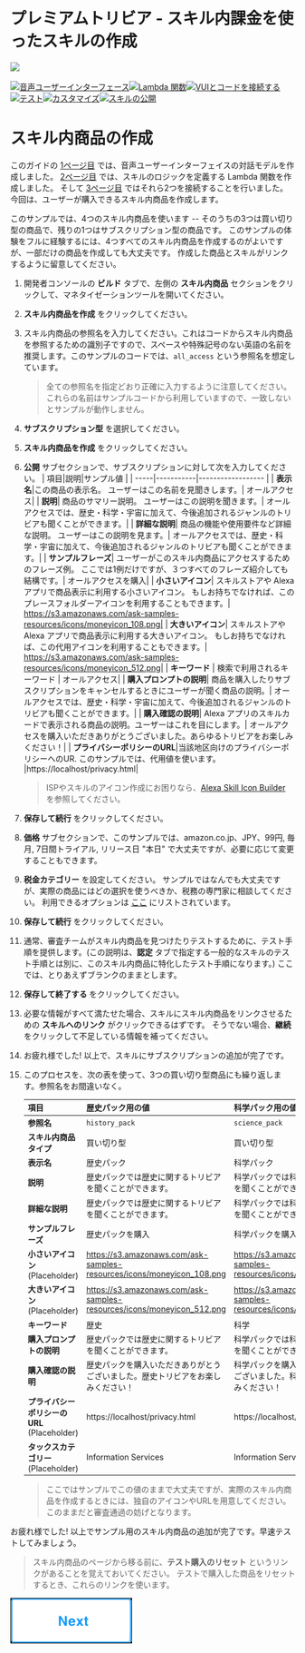 # プレミアムトリビア - スキル内課金を使ったスキルの作成
<img src="https://m.media-amazon.com/images/G/01/mobile-apps/dex/alexa/alexa-skills-kit/tutorials/quiz-game/header._TTH_.png" />

[![音声ユーザーインターフェース](https://m.media-amazon.com/images/G/01/mobile-apps/dex/alexa/alexa-skills-kit/tutorials/navigation/1-locked._TTH_.png)](./voice-user-interface.md)[![Lambda 関数](https://m.media-amazon.com/images/G/01/mobile-apps/dex/alexa/alexa-skills-kit/tutorials/navigation/2-locked._TTH_.png)](./lambda-function.md)[![VUIとコードを接続する](https://m.media-amazon.com/images/G/01/mobile-apps/dex/alexa/alexa-skills-kit/tutorials/navigation/3-locked._TTH_.png)](./connect-vui-to-code.md)[![テスト](https://m.media-amazon.com/images/G/01/mobile-apps/dex/alexa/alexa-skills-kit/tutorials/navigation/4-off._TTH_.png)](./testing.md)[![カスタマイズ](https://m.media-amazon.com/images/G/01/mobile-apps/dex/alexa/alexa-skills-kit/tutorials/navigation/5-off._TTH_.png)](./customization.md)[![スキルの公開](https://m.media-amazon.com/images/G/01/mobile-apps/dex/alexa/alexa-skills-kit/tutorials/navigation/6-off._TTH_.png)](./publication.md)

# スキル内商品の作成

このガイドの [1ページ目](./voice-user-interface.md) では、音声ユーザーインターフェイスの対話モデルを作成しました。 [2ページ目](./lambda-function.md) では、スキルのロジックを定義する Lambda 関数を作成しました。 そして [3ページ目](./connect-vui-to-code.md) ではそれら2つを接続することを行いました。 今回は、ユーザーが購入できるスキル内商品を作成します。

このサンプルでは、4つのスキル内商品を使います -- そのうちの3つは買い切り型の商品で、残りの1つはサブスクリプション型の商品です。 このサンプルの体験をフルに経験するには、4つすべてのスキル内商品を作成するのがよいですが、一部だけの商品を作成しても大丈夫です。 作成した商品とスキルがリンクするように留意してください。

1. 開発者コンソールの **ビルド** タブで、左側の **スキル内商品** セクションをクリックして、マネタイゼーションツールを開いてください。
1. **スキル内商品を作成** をクリックしてください。
1. スキル内商品の参照名を入力してください。これはコードからスキル内商品を参照するための識別子ですので、スペースや特殊記号のない英語の名前を推奨します。このサンプルのコードでは、`all_access` という参照名を想定しています。
    > 全ての参照名を指定どおり正確に入力するように注意してください。これらの名前はサンプルコードから利用していますので、一致しないとサンプルが動作しません。
1. **サブスクリプション型** を選択してください。
1. **スキル内商品を作成** をクリックしてください。
1. **公開** サブセクションで、サブスクリプションに対して次を入力してください。
   | 項目|説明|サンプル値 |
| -----|-----------|------------------ |
|    **表示名**|この商品の表示名。 ユーザーはこの名前を見聞きします。| オールアクセス|
|    **説明**| 商品のサマリー説明。 ユーザーはこの説明を聞きます。| オールアクセスでは、歴史・科学・宇宙に加えて、今後追加されるジャンルのトリビアも聞くことができます。|
|    **詳細な説明**| 商品の機能や使用要件など詳細な説明。 ユーザーはこの説明を見ます。| オールアクセスでは、歴史・科学・宇宙に加えて、今後追加されるジャンルのトリビアも聞くことができます。|
|    **サンプルフレーズ**| ユーザーがこのスキル内商品にアクセスするためのフレーズ例。 ここでは1例だけですが、３つすべてのフレーズ紹介しても結構です。| オールアクセスを購入|
|    **小さいアイコン**| スキルストアや Alexa アプリで商品表示に利用する小さいアイコン。  もしお持ちでなければ、このプレースフォルダーアイコンを利用することもできます。| https://s3.amazonaws.com/ask-samples-resources/icons/moneyicon_108.png|
|    **大きいアイコン**| スキルストアや Alexa アプリで商品表示に利用する大きいアイコン。 もしお持ちでなければ、この代用アイコンを利用することもできます。| https://s3.amazonaws.com/ask-samples-resources/icons/moneyicon_512.png|
|    **キーワード** | 検索で利用されるキーワード | オールアクセス|
|    **購入プロンプトの説明**| 商品を購入したりサブスクリプションをキャンセルするときにユーザーが聞く商品の説明。| オールアクセスでは、歴史・科学・宇宙に加えて、今後追加されるジャンルのトリビアも聞くことができます。|
|    **購入確認の説明**| Alexa アプリのスキルカードで表示される商品の説明。ユーザーはこれを目にします。| オールアクセスを購入いただきありがとうございました。あらゆるトリビアをお楽しみください！|
|    **プライバシーポリシーのURL**|当該地区向けのプライバシーポリシーへのUR. このサンプルでは、代用値を使います。 |https://localhost/privacy.html|

    > ISPやスキルのアイコン作成にお困りなら、[Alexa Skill Icon Builder](https://developer.amazon.com/docs/tools/icon-builder.html) を参照してください。

1. **保存して続行** をクリックしてください。
1. **価格** サブセクションで、このサンプルでは、amazon.co.jp、JPY、99円, 毎月, 7日間トライアル, リリース日 "本日" で大丈夫ですが、必要に応じて変更することもできます。
1.  **税金カテゴリー** を設定してください。 サンプルではなんでも大丈夫ですが、実際の商品にはどの選択を使うべきか、税務の専門家に相談してください。 利用できるオプションは [ここ](https://developer.amazon.com/docs/in-skill-purchase/create-isp-dev-console.html#tax-category) にリストされています。
1. **保存して続行** をクリックしてください。
1. 通常、審査チームがスキル内商品を見つけたりテストするために、テスト手順を提供します。(この説明は、**認定** タブで指定する一般的なスキルのテスト手順とは別に、このスキル内商品に特化したテスト手順になります。) ここでは、とりあえずブランクのままとします。
1. **保存して終了する** をクリックしてください。
1. 必要な情報がすべて満たせた場合、スキルにスキル内商品をリンクさせるための **スキルへのリンク** がクリックできるはずです。 そうでない場合、**継続** をクリックして不足している情報を補ってください。
1. お疲れ様でした! 以上で、スキルにサブスクリプションの追加が完了です。
1. このプロセスを、次の表を使って、3つの買い切り型商品にも繰り返します。参照名をお間違いなく。

    項目|歴史パック用の値|科学パック用の値|宇宙パック用の値
    -----|---|----|----
    **参照名**| `history_pack` | `science_pack` |  `space_pack`
    **スキル内商品タイプ** | 買い切り型 | 買い切り型 | 買い切り型
    **表示名**| 歴史パック | 科学パック | 宇宙パック
    **説明** | 歴史パックでは歴史に関するトリビアを聞くことができます。| 科学パックでは科学に関するトリビアを聞くことができます。| 宇宙パックでは宇宙に関するトリビアを聞くことができます。
    **詳細な説明**| 歴史パックでは歴史に関するトリビアを聞くことができます。 | 科学パックでは科学に関するトリビアを聞くことができます。 | 宇宙パックでは宇宙に関するトリビアを聞くことができます。
    **サンプルフレーズ**| 歴史パックを購入 | 科学パックを購入 | 宇宙パックを購入
    **小さいアイコン** (Placeholder)| https://s3.amazonaws.com/ask-samples-resources/icons/moneyicon_108.png | https://s3.amazonaws.com/ask-samples-resources/icons/moneyicon_108.png | https://s3.amazonaws.com/ask-samples-resources/icons/moneyicon_108.png 
    **大きいアイコン** (Placeholder) | https://s3.amazonaws.com/ask-samples-resources/icons/moneyicon_512.png | https://s3.amazonaws.com/ask-samples-resources/icons/moneyicon_512.png | https://s3.amazonaws.com/ask-samples-resources/icons/moneyicon_512.png
    **キーワード**| 歴史 | 科学 | 宇宙
    **購入プロンプトの説明**| 歴史パックでは歴史に関するトリビアを聞くことができます。 | 科学パックでは科学に関するトリビアを聞くことができます。 | 宇宙パックでは宇宙に関するトリビアを聞くことができます。
    **購入確認の説明**| 歴史パックを購入いただきありがとうございました。歴史トリビアをお楽しみください！ | 科学パックを購入いただきありがとうございました。科学トリビアをお楽しみください！ | 宇宙パックを購入いただきありがとうございました。宇宙トリビアをお楽しみください！
    **プライバシーポリシーのURL** (Placeholder)| https://localhost/privacy.html | https://localhost/privacy.html | https://localhost/privacy.html
    **タックスカテゴリー** (Placeholder) | Information Services | Information Services | Information Services

    > ここではサンプルでこの値のままで大丈夫ですが、実際のスキル内商品を作成するときには、独自のアイコンやURLを用意してください。 このままだと審査通過の妨げとなります。

お疲れ様でした!  以上でサンプル用のスキル内商品の追加が完了です。早速テストしてみましょう。

> スキル内商品のページから移る前に、**テスト購入のリセット** というリンクがあることを覚えておいてください。 テストで購入した商品をリセットするとき、これらのリンクを使います。

[![次](./next.png)](./testing.md)

